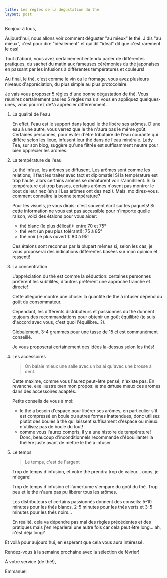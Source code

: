 ```yaml
---
title: Les règles de la dégustation du thé
layout: post
---
```


Bonjour à tous,

Aujourd'hui, nous allons voir comment déguster "au mieux" le thé. J dis "au
mieux", c'est pour dire "idéalement" et qui dit "idéal" dit que c'est
rarement le cas!

Tout d'abord, vous avez certainement entendu parler de différentes
pratiques, du sachet du matin aux fameuses cérémonies du thé japonaises en
passant par les infusions à différentes températures et couleurs!

Au final, le thé, c'est comme le vin ou le fromage, vous avez plusieurs
niveaux d'appréciation, du plus simple au plus protocolaire.

Je vais vous proposer 5 règles d'une bonne dégustation de thé. Vous
réunirez certainement pas les 5 règles mais si vous en appliquez
quelques-unes, vous pourrez dé*à apprécier différemment.

1. La qualité de l'eau

   En effet, l'eau est le support dans lequel le thé libère ses arômes.
   D'une eau à une autre, vous verrez que le thé n'aura pas le même goût.
   Certaines personnes, pour éviter d'être tributaire de l'eau courante qui
   diffère selon les lieux, infusent leur thé dans de l'eau minérale. Lady
   Tea, sur son blog, suggère qu'une filtrée est suffisamment neutre pour
   bien bpprécier les arômes.

2. La température de l'eau

   Le thé infuse, les arômes se diffusent. Les arômes sont comme les
   relations, il faut les traiter avec tact et diplomatie! Si la
   température est trop haute, alors certains arômes se dénaturent voir
   s'annihilent. Si la température est trop basses, certains arômes n'osent
   pas montrer le bout de leur nez (eh si! Les arômes ont des nez!). Mais,
   mo direz-vous, comment connaître la bonne température?

   Pour les visuels, je vous dirais: c'est souvent écrit sur les paquets!
   Si cette information ne vous est pas accessible pour n'importe quelle
   raison, voici des étalons pour vous aider:

   - thé blanc (le plus délicat!): entre 70 et 75°
   - thé vert (un peu plus tolérant!): 75 à 85°
   - thé noir (le plus ouvert!): 80 à 95°

   Ces étalons sont reconnus par la plupart mêmes si, selon les cas, je
   vous proposerai des indications différentes basées sur mon opinion et
   ressenti!

3. La concentration

   L'appréciation du thé est comme la séduction: certaines personnes
   préfèrent les subtilités, d'autres préfèrent une approche franche et
   directe!

   Cette allégorie montre une chose: la quantité de thé à infuser dépend du
   goût du consommateur.

   Cependant, les différents distributeurs et passionnés du thé donnent
   toujours des recommandations pour obtenir un goût équilibré (je suis
   d'accord avec vous, c'est quoi l'équilibre...?).

   Globalement, 3-4 grammes pour une tasse de 15 cl est communément
   conseillé.

   Je vous proposerai certainement des idées là-dessus selon les thés!

4. Les accessoires

   > On balaie mieux une salle avec un balai qu'avec une brosse
   > à dent.
   
   Cette maxime, comme vous l'aurez peut-être pensé, n'existe pas. En
   revanche, elle illustre bien mon propos: le thé diffuse mieux ces arômes
   dans des accessoires adaptés.

   Petits conseils de vous à moi:

   - le thé a besoin d'espace pour libérer ses arômes, en particulier s'il
     est compressé en boule ou autres formes inattendues, donc utilisez
     plutôt des boules à thé qui laissent suffisament d'espace ou mieux:
     n'utilisez pas de boule du tout!
   - comme vous l'aurez compris, il y a une histoire de température! Donc,
     beaucoup d'inconditionnels recommande d'ébouillanter la théière juste
     avant de mettre le thé à infuser

5. Le temps

   > Le temps, c'est de l'argent

   Trop de temps d'infusion, et votre thé prendra trop de valeur... oops,
   je m'égare!

   Trop de temps d'infusion et l'amertume s'empare du goût du thé. Trop
   peu et le thé n'aura pas pu libérer tous les arômes.

   Les distributeurs et certains passionnés donnent des conseils: 5-10
   minutes pour les thés blancs, 2-5 minutes pour les thés verts et 3-5
   minutes pour les thés noirs...

   En réalité, cela va dépendre pas mal des règles précédentes et des
   pratiques mais j'en reparlerai une autre fois car cela peut être long...
   ah, c'est déjà long?

Et voilà pour aujourd'hui, en espérant que cela vous aura intéressé.

Rendez-vous à la semaine prochaine avec la sélection de février!

À votre service (de thé!),

Emmanuel
